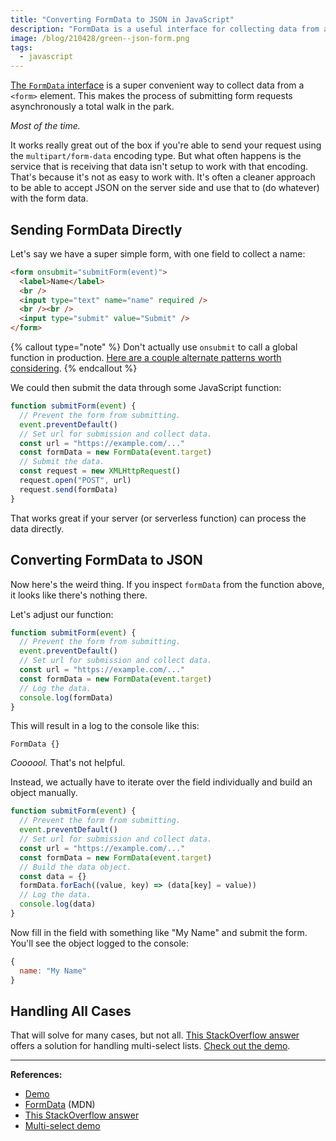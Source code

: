 ```yaml
---
title: "Converting FormData to JSON in JavaScript"
description: "FormData is a useful interface for collecting data from a form. But it can be tricky to convert to JSON."
image: /blog/210428/green--json-form.png
tags:
  - javascript
---
```


[The `FormData` interface](https://developer.mozilla.org/en-US/docs/Web/API/FormData) is a super convenient way to collect data from a `<form>` element. This makes the process of submitting form requests asynchronously a total walk in the park.

_Most of the time._

It works really great out of the box if you're able to send your request using the `multipart/form-data` encoding type. But what often happens is the service that is receiving that data isn't setup to work with that encoding. That's because it's not as easy to work with. It's often a cleaner approach to be able to accept JSON on the server side and use that to (do whatever) with the form data.

## Sending FormData Directly

Let's say we have a super simple form, with one field to collect a name:

```html
<form onsubmit="submitForm(event)">
  <label>Name</label>
  <br />
  <input type="text" name="name" required />
  <br /><br />
  <input type="submit" value="Submit" />
</form>
```

{% callout type="note" %}
Don't actually use `onsubmit` to call a global function in production. [Here are a couple alternate patterns worth considering](/blog/two-ways-to-keep-javascript-local/).
{% endcallout %}

We could then submit the data through some JavaScript function:

```js
function submitForm(event) {
  // Prevent the form from submitting.
  event.preventDefault()
  // Set url for submission and collect data.
  const url = "https://example.com/..."
  const formData = new FormData(event.target)
  // Submit the data.
  const request = new XMLHttpRequest()
  request.open("POST", url)
  request.send(formData)
}
```

That works great if your server (or serverless function) can process the data directly.

## Converting FormData to JSON

Now here's the weird thing. If you inspect `formData` from the function above, it looks like there's nothing there.

Let's adjust our function:

```js
function submitForm(event) {
  // Prevent the form from submitting.
  event.preventDefault()
  // Set url for submission and collect data.
  const url = "https://example.com/..."
  const formData = new FormData(event.target)
  // Log the data.
  console.log(formData)
}
```

This will result in a log to the console like this:

```
FormData {}
```

_Coooool._ That's not helpful.

Instead, we actually have to iterate over the field individually and build an object manually.

```js
function submitForm(event) {
  // Prevent the form from submitting.
  event.preventDefault()
  // Set url for submission and collect data.
  const url = "https://example.com/..."
  const formData = new FormData(event.target)
  // Build the data object.
  const data = {}
  formData.forEach((value, key) => (data[key] = value))
  // Log the data.
  console.log(data)
}
```

Now fill in the field with something like "My Name" and submit the form. You'll see the object logged to the console:

```js
{
  name: "My Name"
}
```

## Handling All Cases

That will solve for many cases, but not all. [This StackOverflow answer](https://stackoverflow.com/a/46774073/2241124) offers a solution for handling multi-select lists. [Check out the demo](https://jsfiddle.net/wilt/jwkzdhsx).

---

**References:**

- [Demo](https://codepen.io/seancdavis/pen/vYgZaJm?editors=1111)
- [FormData](https://developer.mozilla.org/en-US/docs/Web/API/FormData) (MDN)
- [This StackOverflow answer](https://stackoverflow.com/a/46774073/2241124)
- [Multi-select demo](https://jsfiddle.net/wilt/jwkzdhsx)
